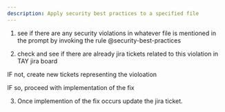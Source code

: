 ```yaml
---
description: Apply security best practices to a specified file
---
```


1. see if there are any security violations in whatever file is mentioned in the prompt by invoking the rule @security-best-practices

2. check and see if there are already jira tickets related to this violation in TAY jira board

IF not, create new tickets representing the violoation

IF so, proceed with implementation of the fix

3. Once implemention of the fix occurs update the jira ticket.